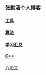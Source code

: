 ### 张默涵个人博客

#### [工具](./工具/README.md)

#### [算法](./算法/README.md)

#### [学习汇总](./学习汇总/README.md)

#### [C++](./C++/README.md)

[八股文](./八股文/README.md)